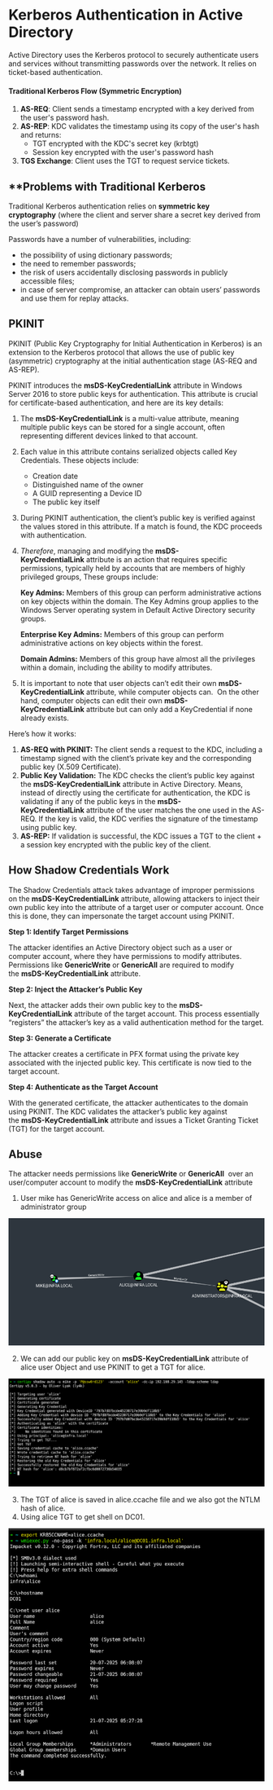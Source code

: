# **Kerberos Authentication in Active Directory**

Active Directory uses the Kerberos protocol to securely authenticate users and services without transmitting passwords over the network. It relies on ticket-based authentication.

#### **Traditional Kerberos Flow (Symmetric Encryption)**

1. **AS-REQ**: Client sends a timestamp encrypted with a key derived from the user's password hash.
2. **AS-REP**: KDC validates the timestamp using its copy of the user's hash and returns:
    - TGT encrypted with the KDC's secret key (krbtgt)
    - Session key encrypted with the user's password hash
3. **TGS Exchange**: Client uses the TGT to request service tickets.


## **Problems with Traditional Kerberos

Traditional Kerberos authentication relies on **symmetric key cryptography** (where the client and server share a secret key derived from the user’s password)

Passwords have a number of vulnerabilities, including:

- the possibility of using dictionary passwords;
- the need to remember passwords;
- the risk of users accidentally disclosing passwords in publicly accessible files;
- in case of server compromise, an attacker can obtain users’ passwords and use them for replay attacks.

## **PKINIT**

PKINIT (Public Key Cryptography for Initial Authentication in Kerberos) is an extension to the Kerberos protocol that allows the use of public key (asymmetric) cryptography at the initial authentication stage (AS-REQ and AS-REP).

PKINIT introduces the **msDS-KeyCredentialLink** attribute in Windows Server 2016 to store public keys for authentication. This attribute is crucial for certificate-based authentication, and here are its key details:

1. The **msDS-KeyCredentialLink** is a multi-value attribute, meaning multiple public keys can be stored for a single account, often representing different devices linked to that account.

2. Each value in this attribute contains serialized objects called Key Credentials. These objects include:
	- Creation date
	- Distinguished name of the owner
	- A GUID representing a Device ID
	- The public key itself

3. During PKINIT authentication, the client’s public key is verified against the values stored in this attribute. If a match is found, the KDC proceeds with authentication.

4. _Therefore_, managing and modifying the **msDS-KeyCredentialLink** attribute is an action that requires specific permissions, typically held by accounts that are members of highly privileged groups, These groups include:

	**Key Admins:** Members of this group can perform administrative actions on key objects within the domain. The Key Admins group applies to the Windows Server operating system in Default Active Directory security groups.
	
	**Enterprise Key Admins:** Members of this group can perform administrative actions on key objects within the forest.
	
	**Domain Admins:** Members of this group have almost all the privileges within a domain, including the ability to modify attributes.

5. It is important to note that user objects can’t edit their own **msDS-KeyCredentialLink** attribute, while computer objects can.  On the other hand, computer objects can edit their own **msDS-KeyCredentialLink** attribute but can only add a KeyCredential if none already exists.

Here’s how it works:

1. **AS-REQ with PKINIT:** The client sends a request to the KDC, including a timestamp signed with the client’s private key and the corresponding public key (X.509 Certificate).
2. **Public Key Validation:** The KDC checks the client’s public key against the **msDS-KeyCredentialLink** attribute in Active Directory. Means, instead of directly using the certificate for authentication, the KDC is validating if any of the public keys in the **msDS-KeyCredentialLink** attribute of the user matches the one used in the AS-REQ. If the key is valid, the KDC verifies the signature of the timestamp using public key.
3. **AS-REP:** If validation is successful, the KDC issues a TGT to the client + a session key encrypted with the public key of the client.

## How Shadow Credentials Work

The Shadow Credentials attack takes advantage of improper permissions on the **msDS-KeyCredentialLink** attribute, allowing attackers to inject their own public key into the attribute of a target user or computer account. Once this is done, they can impersonate the target account using PKINIT.

**Step 1: Identify Target Permissions**

The attacker identifies an Active Directory object such as a user or computer account, where they have permissions to modify attributes. Permissions like **GenericWrite** or **GenericAll** are required to modify the **msDS-KeyCredentialLink** attribute.

**Step 2: Inject the Attacker’s Public Key**

Next, the attacker adds their own public key to the **msDS-KeyCredentialLink** attribute of the target account. This process essentially “registers” the attacker’s key as a valid authentication method for the target.

**Step 3: Generate a Certificate**

The attacker creates a certificate in PFX format using the private key associated with the injected public key. This certificate is now tied to the target account.

**Step 4: Authenticate as the Target Account**

With the generated certificate, the attacker authenticates to the domain using PKINIT. The KDC validates the attacker’s public key against the **msDS-KeyCredentialLink** attribute and issues a Ticket Granting Ticket (TGT) for the target account.

## Abuse

The attacker needs permissions like **GenericWrite** or **GenericAll**  over an user/computer account to modify the **msDS-KeyCredentialLink** attribute

1. User mike has GenericWrite access on alice and alice is a member of administrator group


![image info](./assets/Pasted%20image%2020250721180129.png)

2. We can add our public key on **msDS-KeyCredentialLink** attribute of alice user Object and use PKINIT to get a TGT for alice.

![image info](./assets/Pasted%20image%2020250721174027.png)

3. The TGT of alice is saved in alice.ccache file and we also got the NTLM hash of alice.
4. Using alice TGT to get shell on DC01.

![image info](./assets/Pasted%20image%2020250721180400.png)
